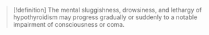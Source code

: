 >[!definition]
>The mental sluggishness, drowsiness, and lethargy of hypothyroidism may progress gradually or suddenly to a notable impairment of consciousness or coma.

